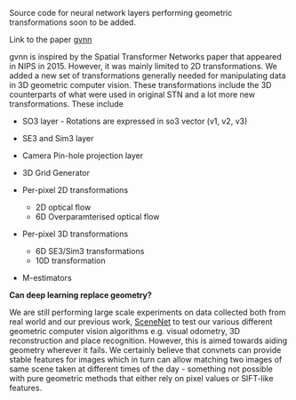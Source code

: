 Source code for neural network layers performing geometric transformations soon to be added.

Link to the paper [gvnn](http://arxiv.org/pdf/1607.07405.pdf)

gvnn is inspired by the Spatial Transformer Networks paper that appeared in NIPS in 2015. However, it was mainly limited to 2D transformations. We added a new set of transformations generally needed for manipulating data in 3D geometric computer vision. These transformations include the 3D counterparts of what were used in original STN and a lot more new transformations. These include

* SO3 layer - Rotations are expressed in so3 vector (v1, v2, v3)
* SE3 and Sim3 layer 
* Camera Pin-hole projection layer
* 3D Grid Generator
* Per-pixel 2D transformations
    * 2D optical flow
    * 6D Overparamterised optical flow

* Per-pixel 3D transformations
    * 6D SE3/Sim3 transformations
    * 10D transformation

* M-estimators

**Can deep learning replace geometry?**

We are still performing large scale experiments on data collected both from real world and our previous work, [SceneNet](http://robotvault.bitbucket.org) to test our various different geometric computer vision algorithms e.g. visual odometry, 3D reconstruction and place recognition. However, this is aimed towards aiding geometry wherever it fails. We certainly believe that convnets can provide stable features for images which in turn can allow matching two images of same scene taken at different times of the day - something not possible with pure geometric methods that either rely on pixel values or SIFT-like features. 

